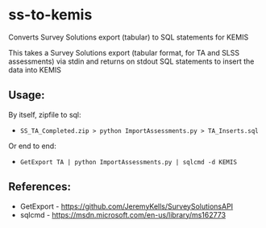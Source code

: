 # ss-to-kemis
Converts Survey Solutions export (tabular) to SQL statements for KEMIS

This takes a Survey Solutions export (tabular format, for TA and SLSS assessments) via stdin and returns on stdout SQL statements to insert the data into KEMIS

## Usage:

By itself, zipfile to sql:

 - `SS_TA_Completed.zip > python ImportAssessments.py > TA_Inserts.sql`

Or end to end:

 - `GetExport TA | python ImportAssessments.py | sqlcmd -d KEMIS`

## References:

 - GetExport - https://github.com/JeremyKells/SurveySolutionsAPI
 - sqlcmd    - https://msdn.microsoft.com/en-us/library/ms162773
